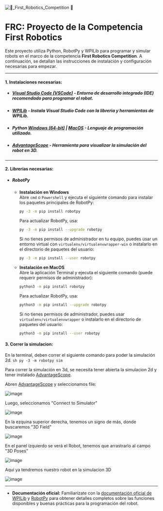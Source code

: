 ![🤖_First_Robotics_Competition 🤖](https://github.com/user-attachments/assets/39f5a98f-c73c-4e32-a243-6d8547711742)

# FRC: Proyecto de la Competencia First Robotics

Este proyecto utiliza Python, RobotPy y WPILib para programar y simular robots en el marco de la competencia **First Robotics Competition**. A continuación, se detallan las instrucciones de instalación y configuración necesarias para empezar.

---

#### 1. Instalaciones necesarias:

- ##### [Visual Studio Code (VSCode)](https://code.visualstudio.com/docs/?dv=win) - Entorno de desarrollo integrado (IDE) recomendado para programar el robot.
- ##### [WPILib](https://docs.wpilib.org/en/stable/docs/zero-to-robot/step-2/wpilib-setup.html) - Instala Visual Studio Code con la libreria y herramientas de WPILib.
- ##### Python [Windows (64-bit)](https://www.python.org/ftp/python/3.12.0/python-3.12.0-amd64.exe) | [MacOS](https://www.python.org/ftp/python/3.12.0/python-3.12.0-macos11.pkg) - Lenguaje de programación utilizado.
- ##### [AdvantageScope](https://github.com/Mechanical-Advantage/AdvantageScope/releases/tag/v3.2.1) - Herramienta para visualizar la simulación del robot en 3D.

---

#### 2. Librerías necesarias:

- ##### RobotPy

  - **Instalación en Windows**  
    Abre `cmd` o `Powershell` y ejecuta el siguiente comando para instalar los paquetes principales de RobotPy:

    ```sh
    py -3 -m pip install robotpy
    ```

    Para actualizar RobotPy, usa:

    ```sh
    py -3 -m pip install --upgrade robotpy
    ```

    Si no tienes permisos de administrador en tu equipo, puedes usar un entorno virtual con `virtualenv/virtualenvwrapper-win` o instalarlo en el directorio de paquetes del usuario:

    ```sh
    py -3 -m pip install --user robotpy
    ```

  - **Instalación en MacOS**  
    Abre la aplicación Terminal y ejecuta el siguiente comando (puede requerir permisos de administrador):
    ```sh
    python3 -m pip install robotpy
    ```
    Para actualizar RobotPy, usa:
    ```sh
    python3 -m pip install --upgrade robotpy
    ```
    Si no tienes permisos de administrador, puedes usar `virtualenv/virtualenvwrapper` o instalarlo en el directorio de paquetes del usuario:
    ```sh
    python3 -m pip install --user robotpy
    ```

#### 3. Correr la simulacion:

  En la terminal, deben correr el siguiente comando para poder la simulación 2d.
    ```sh
    py -3 -m robotpy sim
    ```

  Para correr la simulación en 3d, se necesita tener abierta la simulacion 2d y tener instalado [AdvantageScope](https://github.com/Mechanical-Advantage/AdvantageScope/releases/tag/v3.2.1).

  Abren [AdvantageScope](https://github.com/Mechanical-Advantage/AdvantageScope/releases/tag/v3.2.1) y seleccionamos file:

  ![image](https://github.com/user-attachments/assets/aa5e583f-3958-4ae7-8d0e-36e5825a87a0)

  Luego, seleccionamos "Connect to Simulator"

  ![image](https://github.com/user-attachments/assets/a7b0c565-813c-490a-ab5f-b64c5f88412d)

 En la ezquina superior derecha, tenemos un signo de más, donde buscaremos "3D Field"

 ![image](https://github.com/user-attachments/assets/c73172ae-0747-4f05-a859-c1fde1747986)

 En el panel izquierdo se verá el Robot, tenemos que arrastrarlo al campo "3D Poses"

 ![image](https://github.com/user-attachments/assets/34dd0b63-d87c-4cee-9d7c-899c492bba71)

Aqui ya tendremos nuestro robot en la simulacion 3D

![image](https://github.com/user-attachments/assets/bb8bafd5-005b-4be5-88ef-d9f45c559b89)


---

- **Documentación oficial:** Familiarízate con la [documentación oficial de WPILib](https://docs.wpilib.org/en/stable/) y [RobotPy](https://robotpy.readthedocs.io/en/stable/) para obtener detalles completos sobre las funciones disponibles y buenas prácticas para la programación del robot.
